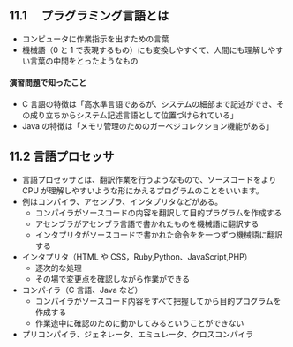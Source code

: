 ## 11.1 　プラグラミング言語とは

- コンピュータに作業指示を出すための言葉
- 機械語（0 と 1 で表現するもの）にも変換しやすくて、人間にも理解しやすい言葉の中間をとったようなもの

#### 演習問題で知ったこと

- C 言語の特徴は「高水準言語であるが、システムの細部まで記述ができ、その成り立ちからシステム記述言語として位置づけられている」
- Java の特徴は「メモリ管理のためのガーベジコレクション機能がある」

## 11.2 言語プロセッサ

- 言語プロセッサとは、翻訳作業を行うようなもので、ソースコードをより CPU が理解しやすいような形にかえるプログラムのことをいいます。
- 例はコンパイラ、アセンブラ、インタプリタなどがある。
  - コンパイラがソースコードの内容を翻訳して目的プラグラムを作成する
  - アセンブラがアセンブラ言語で書かれたものを機械語に翻訳する
  - インタプリタがソースコードで書かれた命令をを一つずつ機械語に翻訳する
- インタプリタ（HTML や CSS，Ruby,Python、JavaScript,PHP）
  - 逐次的な処理
  - その場で変更点を確認しながら作業ができる
- コンパイラ（C 言語、Java など）
  - コンパイラがソースコード内容をすべて把握してから目的プログラムを作成する
  - 作業途中に確認のために動かしてみるということができない
- プリコンパイラ、ジェネレータ、エミュレータ、クロスコンパイラ

